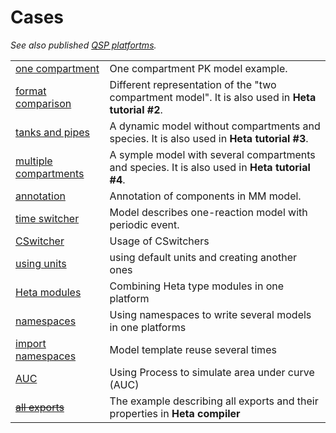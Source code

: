 # Cases

*See also published [QSP platfortms](/implemented?id=open-source-qsp-platforms).*

| | |
|---|---|
| [one compartment](cases/one-compartment) | One compartment PK model example. |
| [format comparison](cases/format-comparison) | Different representation of the "two compartment model". It is also used in **Heta tutorial #2**. |
| [tanks and pipes](cases/tanks-and-pipes) | A dynamic model without compartments and species. It is also used in **Heta tutorial #3**. |
| [multiple compartments](cases/multiple-compartments) | A symple model with several compartments and species. It is also used in **Heta tutorial #4**. |
| [annotation](cases/annotation) | Annotation of components in MM model. |
| [time switcher](cases/time-switcher) | Model describes one-reaction model with periodic event. |
| [CSwitcher](cases/c-switcher) | Usage of CSwitchers |
| [using units](cases/using-units) | using default units and creating another ones |
| [Heta modules](cases/heta-modules) | Combining Heta type modules in one platform |
| [namespaces](cases/namespaces) | Using namespaces to write several models in one platforms |
| [import namespaces](cases/import-ns) | Model template reuse several times |
| [AUC](cases/auc) | Using Process to simulate area under curve (AUC) |
| ~~[all exports](cases/all-exports)~~ | The example describing all exports and their properties in **Heta compiler** |
